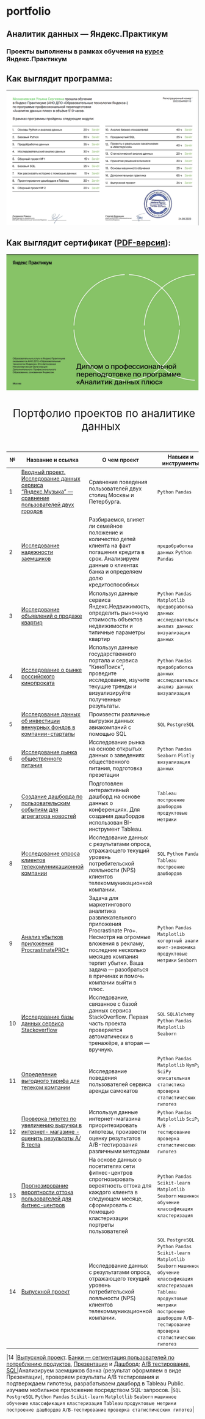 # portfolio

## Аналитик данных — Яндекс.Практикум   
 
### Проекты выполнены в рамках обучения на [курсе](https://praktikum.yandex.ru/data-analyst/) Яндекс.Практикум    

## Как выглядит программа:
![Аналитик данных — программа](/certificate/2.png)

## Как выглядит сертификат ([PDF-версия](certificate/3.pdf)):
![Аналитик данных — сертификат](/certificate/1.png)



<h1 style="font-weight:normal" align="center">
  &nbsp;Портфолио проектов по аналитике данных&nbsp;
</h1>
<br>


| №| Название и ссылка | О чем проект                                                     | Навыки и инструменты           |  
|-----------|-------------------|------------------------------------------------------------------|-----------------------------------|
|1              |[Вводный проект. Исследование данных сервиса “Яндекс.Музыка” — сравнение пользователей двух городов](project1/)|Сравнение поведения пользователей двух столиц Москвы и Петербурга.|`Python` `Pandas`|
|2              |[Исследование надежности заемщиков](project2/)|Разбираемся, влияет ли семейное положение и количество детей клиента на факт погашения кредита в срок. Анализируем данные о клиентах банка и определяем долю кредитоспособных|`предобработка данных` `Python` `Pandas`|
|3              |[Исследование объявлений о продаже квартир](project3/)|Используя данные сервиса Яндекс.Недвижимость, определить рыночную стоимость объектов недвижимости и типичные параметры квартир|`Python` `Pandas` `Matplotlib` `предобработка данных` `исследовательский анализ данных` `визуализация данных`|
|4              |[Исследование о рынке российского кинопроката](project4/)|Используя данные государственного портала и сервиса “КиноПоиск”, проведите исследование, изучите текущие тренды и визуализируйте полученные результаты.| `Python` `Pandas` `предобработка данных` `исследовательский анализ данных` `визуализация`|
|5              |[Исследование данных об инвестиции венчурных фондов в компании-стартапы](project5/)|Произвести различные выгрузки данных авиакомпаний с помощью SQL|`SQL` `PostgreSQL`|
|6              |[Исследование рынка общественного питания](project6/)|Исследование рынка на основе открытых данных о заведениях общественного питания, подготовка презетации|`Python` `Pandas` `Seaborn` `Plotly` `визуализация данных`|
|7              |[Создание дашборда по пользовательским событиям для агрегатора новостей](project7/)|Подготовлен интерактивный дашборд на основе данных о конференциях. Для создания дашбордов использован BI-инструмент Tableau.|`Tableau` `построение дашбордов` `продуктовые метрики`|
|8              |[Исследование опроса клиентов телекомунникационной компании](project8/)|Исследование данных с результатами опроса, отражающего текущий уровень потребительской лояльности (NPS) клиентов телекоммуникационной компании.|`SQL` `Python` `Pandas` `Tableau` `построение дашбордов`|
|9              |[Анализ убытков приложения ProcrastinatePRO+](project9/)|Задача для маркетингового аналитика развлекательного приложения Procrastinate Pro+. Несмотря на огромные вложения в рекламу, последние несколько месяцев компания терпит убытки. Ваша задача — разобраться в причинах и помочь компании выйти в плюс.|`Python` `Pandas` `Matplotlib` `когортный анализ` `юнит-экономика` `продуктовые метрики` `Seaborn`|
|10              |[Исследование базы данных сервиса Stackoverflow](project10/)|Исследование, связанное с базой данных сервиса StackOverflow. Первая часть проекта проверяется автоматически в тренажёре, а вторая — вручную.| `SQL` `SQLAlchemy` `Python` `Pandas` `Matplotlib` `Seaborn`|
|11              |[Определение выгодного тарифа для телеком компании](project11/)|Исследование поведения пользователей сервиса аренды самокатов|`Python` `Pandas` `Matplotlib` `NymPy` `SciPy` `описательная статистика` `проверка статистических гипотез`|
|12              |[Проверка гипотез по увеличению выручки в интернет- магазине - оценить результаты А/В теста](project12/)|Используя данные интернет-магазина приоритезировать гипотезы, произвести оценку результатов A/B-тестирования различными методами|`Python` `Pandas` `Matplotlib` `SciPy` `А/В - тестирование` `проверка статистических гипотез`|
|13              |[Прогнозирование вероятности оттока пользователей для фитнес-центров](project13/)|На основе данных о посетителях сети фитнес-центров спрогнозировать вероятность оттока для каждого клиента в следующем месяце, сформировать с помощью кластеризации портреты пользователей| `Python` `Pandas`  `Scikit-learn` `Matplotlib` `Seaborn` `машинное обучение` `классификация` `кластеризация`|
|14              |[Выпускной проект](project14/)|Исследование данных с результатами опроса, отражающего текущий уровень потребительской лояльности (NPS) клиентов телекоммуникационной компании.|`SQL` `PostgreSQL` `Python` `Pandas` `Scikit-learn` `Matplotlib` `Seaborn` `машинное обучение` `классификация` `кластеризация` `Tableau` `продуктовые метрики` `построение дашбордов` `A/B-тестирование` `проверка статистических гипотез`




|14             |[Выпускной проект](graduation_project/). [Банки — cегментация пользователей по потреблению продуктов](https://github.com/ovalentinka/Data_analyst/blob/c2e103c7f7d92711fbd40179cdc8134f6d8eccca/graduation_project/yandex_ex1_bank_karpova_new.ipynb), [Презентация](https://github.com/ovalentinka/Data_analyst/blob/3bf2397fe88cd31b36c5b31d4de416e04f80fd63/graduation_project/yandex_ex1_bank_prez_ovkarpova.pdf) и [Дашборд](https://public.tableau.com/app/profile/oxana3540/viz/product_activity/Dashboard1); [А/B тестирование](https://github.com/ovalentinka/Data_analyst/blob/c2e103c7f7d92711fbd40179cdc8134f6d8eccca/graduation_project/yandex_ex2_ab_karpova_new.ipynb), [SQL](https://github.com/ovalentinka/Data_analyst/blob/3e4272acf1b22cbf9e49706375ad128ead6b89b8/graduation_project/yandex_ex3_SQL_karpova_new.ipynb)|Анализируем заемщиков банка (результат оформляем в виде Презентации), проверяем результаты А/B тестирования и подтверждаем гипотезы, разрабатываем дашборд в Tableau Public. изучаем мобильное приложение посредством SQL-запросов. |`SQL` `PostgreSQL` `Python` `Pandas` `Scikit-learn` `Matplotlib` `Seaborn` `машинное обучение` `классификация` `кластеризация` `Tableau` `продуктовые метрики` `построение дашбордов` `A/B-тестирование` `проверка статистических гипотез`|
